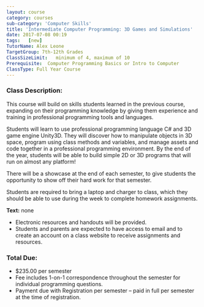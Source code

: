 ```yaml
---
layout: course
category: courses
sub-category: 'Computer Skills'
title: 'Intermediate Computer Programming: 3D Games and Simulations'
date: 2017-07-08 00:19
tags:   [new]
TutorName: Alex LeoneTargetGroup: 7th-12th GradesClassSizeLimit:   minimum of 4, maximum of 10Prerequisite:  Computer Programming Basics or Intro to ComputerClassType: Full Year Course
---
```

### Class Description:

This course will build on skills students learned in the previous course, expanding on their programming knowledge by giving them experience and training in professional programming tools and languages.Students will learn to use professional programming language C# and 3D game engine Unity3D. They will discover how to manipulate objects in 3D space, program using class methods and variables, and manage assets and code together in a professional programming environment. By the end of the year, students will be able to build simple 2D or 3D programs that will run on almost any platform!

There will be a showcase at the end of each semester, to give students the opportunity to show off their hard work for that semester.Students are required to bring a laptop and charger to class, which they should be able to use during the week to complete homework assignments.

**Text:** none* Electronic resources and handouts will be provided.* Students and parents are expected to have access to email andto create an account on a class website to receive assignments andresources.

### Total Due:* $235.00 per semester* Fee includes 1-on-1 correspondence throughout the semester for individual programming questions.* Payment due with Registration per semester – paid in full per semester at the time of registration.